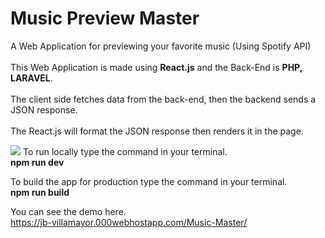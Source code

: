 # Music Preview Master
A Web Application for previewing your favorite music (Using Spotify API)<br><br>
This Web Application is made using <b>React.js</b> and the Back-End is <b>PHP, LARAVEL</b>.<br><br>
The client side fetches data from the back-end, then the backend sends a JSON response.<br><br>
The React.js will format the JSON response then renders it in the page.<br>

<img height="auto" width="auto" src="https://repository-images.githubusercontent.com/209236893/ccce1500-dae3-11e9-9ba1-e5e1a932ee7d"/>
To run locally type the command in your terminal.<br>
<b>npm run dev</b>

To build the app for production type the command in your terminal.<br>
<b>npm run build</b>

You can see the demo here.<br>
https://jb-villamayor.000webhostapp.com/Music-Master/
